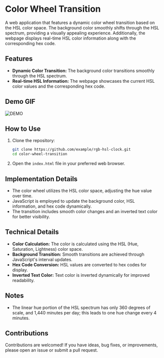 # Color Wheel Transition

A web application that features a dynamic color wheel transition based on the HSL color space. The background color smoothly shifts through the HSL spectrum, providing a visually appealing experience. Additionally, the webpage displays real-time HSL color information along with the corresponding hex code.

## Features

- **Dynamic Color Transition:** The background color transitions smoothly through the HSL spectrum.
- **Real-time HSL Information:** The webpage showcases the current HSL color values and the corresponding hex code.

## Demo GIF

![DEMO](https://i.imgur.com/uLNsKeg.gif)

## How to Use

1. Clone the repository:

    ```bash
    git clone https://github.com/example/rgb-hsl-clock.git
    cd color-wheel-transition
    ```

2. Open the `index.html` file in your preferred web browser.

## Implementation Details

- The color wheel utilizes the HSL color space, adjusting the hue value over time.
- JavaScript is employed to update the background color, HSL information, and hex code dynamically.
- The transition includes smooth color changes and an inverted text color for better visibility.

## Technical Details

- **Color Calculation:** The color is calculated using the HSL (Hue, Saturation, Lightness) color space.
- **Background Transition:** Smooth transitions are achieved through JavaScript's interval updates.
- **Hex Code Conversion:** HSL values are converted to hex codes for display.
- **Inverted Text Color:** Text color is inverted dynamically for improved readability.

## Notes

- The linear hue portion of the HSL spectrum has only 360 degrees of scale, and 1,440 minutes per day; this leads to one hue change every 4 minutes. 

## Contributions

Contributions are welcomed! If you have ideas, bug fixes, or improvements, please open an issue or submit a pull request.
